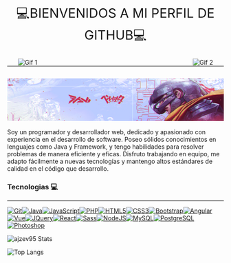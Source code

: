 <div style="overflow: hidden; text-align: center;">
    <div style="margin-top: 12px;">
        <p style="font-size: 30px; margin: 0;">💻BIENVENIDOS A MI PERFIL DE GITHUB💻</p>
    </div>
    <div style="margin-top: 25px; margin-left: 25px; float: left;">
        <img src="https://media.giphy.com/media/v1.Y2lkPTc5MGI3NjExb3NmMHVlbG84NDF4OGM5N3JlMnJ0MTA3Nmk3M2h3ZGhkN292ODh3dSZlcD12MV9zdGlja2Vyc19zZWFyY2gmY3Q9cw/13xxoHrXk4Rrdm/giphy.gif" class="gif" alt="Gif 1" style="margin: 0; padding: 0; margin-top: -9999px;">
    </div>
    <div style="float: right; margin-top: 25px; margin-right: 25px;">
        <img src="https://media.giphy.com/media/v1.Y2lkPTc5MGI3NjExb3NmMHVlbG84NDF4OGM5N3JlMnJ0MTA3Nmk3M2h3ZGhkN292ODh3dSZlcD12MV9zdGlja2Vyc19zZWFyY2gmY3Q9cw/13xxoHrXk4Rrdm/giphy.gif" class="gif" alt="Gif 2" style="margin: 0; padding: 0; margin-top: -9999px;">
    </div>
    <hr style="clear: both; width: 100%; margin: 25px auto 10;">
</div>

![ajzev95 Stats](banner-github1.png)


Soy un programador y desarrollador web, dedicado y apasionado con experiencia en el desarrollo de software. Poseo sólidos conocimientos en lenguajes como Java y Framework, y tengo habilidades para resolver problemas de manera eficiente y eficas. Disfruto trabajando en equipo, me adapto fácilmente a nuevas tecnologías y mantengo altos estándares de calidad en el código que desarrollo.

### Tecnologias 💻 
<hr style="clear: both; width: 100%; margin: 25px auto 10;">

<p align="left">
<a href="https://git-scm.com/" target="_blank" rel="noreferrer"><img src="https://raw.githubusercontent.com/danielcranney/readme-generator/main/public/icons/skills/git-colored.svg" width="36" height="36" alt="Git" /></a><a href="https://www.oracle.com/java/" target="_blank" rel="noreferrer"><img src="https://raw.githubusercontent.com/danielcranney/readme-generator/main/public/icons/skills/java-colored.svg" width="36" height="36" alt="Java" /></a><a href="https://developer.mozilla.org/en-US/docs/Web/JavaScript" target="_blank" rel="noreferrer"><img src="https://raw.githubusercontent.com/danielcranney/readme-generator/main/public/icons/skills/javascript-colored.svg" width="36" height="36" alt="JavaScript" /></a><a href="https://www.php.net/" target="_blank" rel="noreferrer"><img src="https://raw.githubusercontent.com/danielcranney/readme-generator/main/public/icons/skills/php-colored.svg" width="36" height="36" alt="PHP" /></a><a href="https://developer.mozilla.org/en-US/docs/Glossary/HTML5" target="_blank" rel="noreferrer"><img src="https://raw.githubusercontent.com/danielcranney/readme-generator/main/public/icons/skills/html5-colored.svg" width="36" height="36" alt="HTML5" /></a><a href="https://www.w3.org/TR/CSS/#css" target="_blank" rel="noreferrer"><img src="https://raw.githubusercontent.com/danielcranney/readme-generator/main/public/icons/skills/css3-colored.svg" width="36" height="36" alt="CSS3" /></a><a href="https://getbootstrap.com/" target="_blank" rel="noreferrer"><img src="https://raw.githubusercontent.com/danielcranney/readme-generator/main/public/icons/skills/bootstrap-colored.svg" width="36" height="36" alt="Bootstrap" /></a><a href="https://angular.io/" target="_blank" rel="noreferrer"><img src="https://raw.githubusercontent.com/danielcranney/readme-generator/main/public/icons/skills/angularjs-colored.svg" width="36" height="36" alt="Angular" /></a><a href="https://vuejs.org/" target="_blank" rel="noreferrer"><img src="https://raw.githubusercontent.com/danielcranney/readme-generator/main/public/icons/skills/vuejs-colored.svg" width="36" height="36" alt="Vue" /></a><a href="https://jquery.com/" target="_blank" rel="noreferrer"><img src="https://raw.githubusercontent.com/danielcranney/readme-generator/main/public/icons/skills/jquery-colored.svg" width="36" height="36" alt="JQuery" /></a><a href="https://reactjs.org/" target="_blank" rel="noreferrer"><img src="https://raw.githubusercontent.com/danielcranney/readme-generator/main/public/icons/skills/react-colored.svg" width="36" height="36" alt="React" /></a><a href="https://sass-lang.com/" target="_blank" rel="noreferrer"><img src="https://raw.githubusercontent.com/danielcranney/readme-generator/main/public/icons/skills/sass-colored.svg" width="36" height="36" alt="Sass" /></a><a href="https://nodejs.org/en/" target="_blank" rel="noreferrer"><img src="https://raw.githubusercontent.com/danielcranney/readme-generator/main/public/icons/skills/nodejs-colored.svg" width="36" height="36" alt="NodeJS" /></a><a href="https://www.mysql.com/" target="_blank" rel="noreferrer"><img src="https://raw.githubusercontent.com/danielcranney/readme-generator/main/public/icons/skills/mysql-colored.svg" width="36" height="36" alt="MySQL" /></a><a href="https://www.postgresql.org/" target="_blank" rel="noreferrer"><img src="https://raw.githubusercontent.com/danielcranney/readme-generator/main/public/icons/skills/postgresql-colored.svg" width="36" height="36" alt="PostgreSQL" /></a><a href="https://www.adobe.com/uk/products/photoshop.html" target="_blank" rel="noreferrer"><img src="https://raw.githubusercontent.com/danielcranney/readme-generator/main/public/icons/skills/photoshop-colored.svg" width="36" height="36" alt="Photoshop" /></a>
</p>

![ajzev95 Stats](https://github-readme-stats.vercel.app/api?username=ajzev95&include_all_commits=true&count_private=true&show_icons=true&line_height=20&theme=dark)    

![Top Langs](https://github-readme-stats.vercel.app/api/top-langs/?username=ajzev95&layout=compact&theme=dark)




<!--
**ajzev95/ajzev95** is a ✨ _special_ ✨ repository because its `README.md` (this file) appears on your GitHub profile.

Here are some ideas to get you started:

- 🔭 I’m currently working on ...
- 🌱 I’m currently learning ...
- 👯 I’m looking to collaborate on ...
- 🤔 I’m looking for help with ...
- 💬 Ask me about ...
- 📫 How to reach me: ...
- 😄 Pronouns: ...
- ⚡ Fun fact: ...
-->
